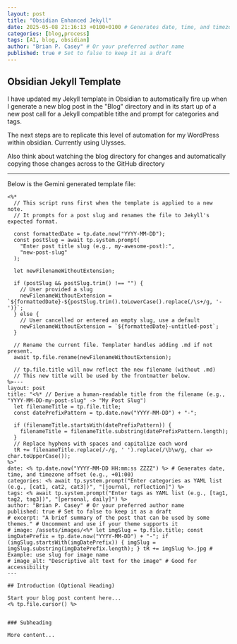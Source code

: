 ```yaml
---
layout: post
title: "Obsidian Enhanced Jekyll"
date: 2025-05-08 21:16:13 +0100+0100 # Generates date, time, and timezone offset (e.g., +01:00)
categories: [blog,process]
tags: [AI, blog, obsidian]
author: "Brian P. Casey" # Or your preferred author name
published: true # Set to false to keep it as a draft
---
```


## Obsidian Jekyll Template
I have updated my Jekyll template in Obsidian to automatically fire up when I generate a new blog post in the "Blog" directory and in its start up of a new post call for a Jekyll compatible tithe and prompt for categories and tags.

The next steps are to replicate this level of automation for my WordPress within obsidian. Currently using Ulysses. 

Also think about watching the blog directory for changes and automatically copying those changes across to the GitHub directory 

---

Below is the Gemini generated template file:

```
<%*
  // This script runs first when the template is applied to a new note.
  // It prompts for a post slug and renames the file to Jekyll's expected format.

  const formattedDate = tp.date.now("YYYY-MM-DD");
  const postSlug = await tp.system.prompt(
    "Enter post title slug (e.g., my-awesome-post):", 
    "new-post-slug" 
  );

  let newFilenameWithoutExtension;

  if (postSlug && postSlug.trim() !== "") {
    // User provided a slug
    newFilenameWithoutExtension = `${formattedDate}-${postSlug.trim().toLowerCase().replace(/\s+/g, '-')}`;
  } else {
    // User cancelled or entered an empty slug, use a default
    newFilenameWithoutExtension = `${formattedDate}-untitled-post`;
  }
  
  // Rename the current file. Templater handles adding .md if not present.
  await tp.file.rename(newFilenameWithoutExtension);
  
  // tp.file.title will now reflect the new filename (without .md)
  // This new title will be used by the frontmatter below.
%>---
layout: post
title: "<%* // Derive a human-readable title from the filename (e.g., "YYYY-MM-DD-my-post-slug" -> "My Post Slug")
  let filenameTitle = tp.file.title; 
  const datePrefixPattern = tp.date.now("YYYY-MM-DD") + "-";
  
  if (filenameTitle.startsWith(datePrefixPattern)) {
    filenameTitle = filenameTitle.substring(datePrefixPattern.length);
  }
  // Replace hyphens with spaces and capitalize each word
  tR += filenameTitle.replace(/-/g, ' ').replace(/\b\w/g, char => char.toUpperCase());
%>"
date: <% tp.date.now("YYYY-MM-DD HH:mm:ss ZZZZ") %> # Generates date, time, and timezone offset (e.g., +01:00)
categories: <% await tp.system.prompt("Enter categories as YAML list (e.g., [cat1, cat2, cat3])", "[journal, reflection]") %>
tags: <% await tp.system.prompt("Enter tags as YAML list (e.g., [tag1, tag2, tag3])", "[personal, daily]") %>
author: "Brian P. Casey" # Or your preferred author name
published: true # Set to false to keep it as a draft
# excerpt: "A brief summary of the post that can be used by some themes." # Uncomment and use if your theme supports it
# image: /assets/images/<%* let imgSlug = tp.file.title; const imgDatePrefix = tp.date.now("YYYY-MM-DD") + "-"; if (imgSlug.startsWith(imgDatePrefix)) { imgSlug = imgSlug.substring(imgDatePrefix.length); } tR += imgSlug %>.jpg # Example: use slug for image name
# image_alt: "Descriptive alt text for the image" # Good for accessibility
---

## Introduction (Optional Heading)

Start your blog post content here...
<% tp.file.cursor() %>


### Subheading

More content...
```

